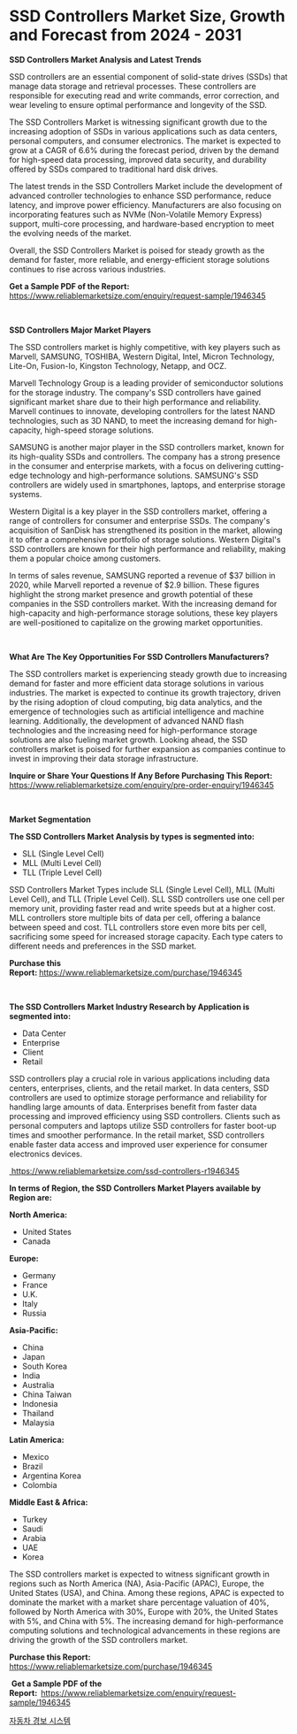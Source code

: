 <p><h1>SSD Controllers Market Size, Growth and Forecast from 2024 - 2031</h1></p><p><strong>SSD Controllers Market Analysis and Latest Trends</strong></p>
<p><p>SSD controllers are an essential component of solid-state drives (SSDs) that manage data storage and retrieval processes. These controllers are responsible for executing read and write commands, error correction, and wear leveling to ensure optimal performance and longevity of the SSD.</p><p>The SSD Controllers Market is witnessing significant growth due to the increasing adoption of SSDs in various applications such as data centers, personal computers, and consumer electronics. The market is expected to grow at a CAGR of 6.6% during the forecast period, driven by the demand for high-speed data processing, improved data security, and durability offered by SSDs compared to traditional hard disk drives.</p><p>The latest trends in the SSD Controllers Market include the development of advanced controller technologies to enhance SSD performance, reduce latency, and improve power efficiency. Manufacturers are also focusing on incorporating features such as NVMe (Non-Volatile Memory Express) support, multi-core processing, and hardware-based encryption to meet the evolving needs of the market.</p><p>Overall, the SSD Controllers Market is poised for steady growth as the demand for faster, more reliable, and energy-efficient storage solutions continues to rise across various industries.</p></p>
<p><strong>Get a Sample PDF of the Report:&nbsp;</strong> <a href="https://www.reliablemarketsize.com/enquiry/request-sample/1946345">https://www.reliablemarketsize.com/enquiry/request-sample/1946345</a></p>
<p>&nbsp;</p>
<p><strong>SSD Controllers Major Market Players</strong></p>
<p><p>The SSD controllers market is highly competitive, with key players such as Marvell, SAMSUNG, TOSHIBA, Western Digital, Intel, Micron Technology, Lite-On, Fusion-Io, Kingston Technology, Netapp, and OCZ. </p><p>Marvell Technology Group is a leading provider of semiconductor solutions for the storage industry. The company's SSD controllers have gained significant market share due to their high performance and reliability. Marvell continues to innovate, developing controllers for the latest NAND technologies, such as 3D NAND, to meet the increasing demand for high-capacity, high-speed storage solutions.</p><p>SAMSUNG is another major player in the SSD controllers market, known for its high-quality SSDs and controllers. The company has a strong presence in the consumer and enterprise markets, with a focus on delivering cutting-edge technology and high-performance solutions. SAMSUNG's SSD controllers are widely used in smartphones, laptops, and enterprise storage systems.</p><p>Western Digital is a key player in the SSD controllers market, offering a range of controllers for consumer and enterprise SSDs. The company's acquisition of SanDisk has strengthened its position in the market, allowing it to offer a comprehensive portfolio of storage solutions. Western Digital's SSD controllers are known for their high performance and reliability, making them a popular choice among customers.</p><p>In terms of sales revenue, SAMSUNG reported a revenue of $37 billion in 2020, while Marvell reported a revenue of $2.9 billion. These figures highlight the strong market presence and growth potential of these companies in the SSD controllers market. With the increasing demand for high-capacity and high-performance storage solutions, these key players are well-positioned to capitalize on the growing market opportunities.</p></p>
<p>&nbsp;</p>
<p><strong>What Are The Key Opportunities For SSD Controllers Manufacturers?</strong></p>
<p><p>The SSD controllers market is experiencing steady growth due to increasing demand for faster and more efficient data storage solutions in various industries. The market is expected to continue its growth trajectory, driven by the rising adoption of cloud computing, big data analytics, and the emergence of technologies such as artificial intelligence and machine learning. Additionally, the development of advanced NAND flash technologies and the increasing need for high-performance storage solutions are also fueling market growth. Looking ahead, the SSD controllers market is poised for further expansion as companies continue to invest in improving their data storage infrastructure.</p></p>
<p><strong>Inquire or Share Your Questions If Any Before Purchasing This Report:</strong> <a href="https://www.reliablemarketsize.com/enquiry/pre-order-enquiry/1946345">https://www.reliablemarketsize.com/enquiry/pre-order-enquiry/1946345</a></p>
<p>&nbsp;</p>
<p><strong>Market Segmentation</strong></p>
<p><strong>The SSD Controllers Market Analysis by types is segmented into:</strong></p>
<p><ul><li>SLL (Single Level Cell)</li><li>MLL (Multi Level Cell)</li><li>TLL (Triple Level Cell)</li></ul></p>
<p><p>SSD Controllers Market Types include SLL (Single Level Cell), MLL (Multi Level Cell), and TLL (Triple Level Cell). SLL SSD controllers use one cell per memory unit, providing faster read and write speeds but at a higher cost. MLL controllers store multiple bits of data per cell, offering a balance between speed and cost. TLL controllers store even more bits per cell, sacrificing some speed for increased storage capacity. Each type caters to different needs and preferences in the SSD market.</p></p>
<p><strong>Purchase this Report:&nbsp;</strong><a href="https://www.reliablemarketsize.com/purchase/1946345">https://www.reliablemarketsize.com/purchase/1946345</a></p>
<p>&nbsp;</p>
<p><strong>The SSD Controllers Market Industry Research by Application is segmented into:</strong></p>
<p><ul><li>Data Center</li><li>Enterprise</li><li>Client</li><li>Retail</li></ul></p>
<p><p>SSD controllers play a crucial role in various applications including data centers, enterprises, clients, and the retail market. In data centers, SSD controllers are used to optimize storage performance and reliability for handling large amounts of data. Enterprises benefit from faster data processing and improved efficiency using SSD controllers. Clients such as personal computers and laptops utilize SSD controllers for faster boot-up times and smoother performance. In the retail market, SSD controllers enable faster data access and improved user experience for consumer electronics devices.</p></p>
<p><a href="https://www.reliablemarketsize.com/ssd-controllers-r1946345">&nbsp;https://www.reliablemarketsize.com/ssd-controllers-r1946345</a></p>
<p><strong>In terms of Region, the SSD Controllers Market Players available by Region are:</strong></p>
<p>
    <p> <strong> North America: </strong>
        <ul>
            <li>United States</li>
            <li>Canada</li>
        </ul>
        </p> 
    <p> <strong> Europe: </strong>
        <ul>
            <li>Germany</li>
            <li>France</li>
            <li>U.K.</li>
            <li>Italy</li>
            <li>Russia</li>
        </ul>
        </p> 
    <p> <strong> Asia-Pacific: </strong>
        <ul>
            <li>China</li>
            <li>Japan</li>
            <li>South Korea</li>
            <li>India</li>
            <li>Australia</li>
            <li>China Taiwan</li>
            <li>Indonesia</li>
            <li>Thailand</li>
            <li>Malaysia</li>
        </ul>
        </p> 
    <p> <strong> Latin America: </strong>
        <ul>
            <li>Mexico</li>
            <li>Brazil</li>
            <li>Argentina Korea</li>
            <li>Colombia</li>
        </ul>
        </p> 
    <p> <strong> Middle East & Africa: </strong>
        <ul>
            <li>Turkey</li>
            <li>Saudi</li>
            <li>Arabia</li>
            <li>UAE</li>
            <li>Korea</li>
        </ul>
    </p>
    </p>
<p><p>The SSD controllers market is expected to witness significant growth in regions such as North America (NA), Asia-Pacific (APAC), Europe, the United States (USA), and China. Among these regions, APAC is expected to dominate the market with a market share percentage valuation of 40%, followed by North America with 30%, Europe with 20%, the United States with 5%, and China with 5%. The increasing demand for high-performance computing solutions and technological advancements in these regions are driving the growth of the SSD controllers market.</p></p>
<p><strong>Purchase this Report: </strong><a href="https://www.reliablemarketsize.com/purchase/1946345">https://www.reliablemarketsize.com/purchase/1946345</a></p>
<p>&nbsp;<strong>Get a Sample PDF of the Report:&nbsp;&nbsp;</strong><a href="https://www.reliablemarketsize.com/enquiry/request-sample/1946345">https://www.reliablemarketsize.com/enquiry/request-sample/1946345</a></p>
<p><strong></strong></p>
<p><p><a href="https://github.com/KellyLyncyh543964/Market-Research-Report-List-3/blob/main/581378941529.md">자동차 경보 시스템</a></p></p>